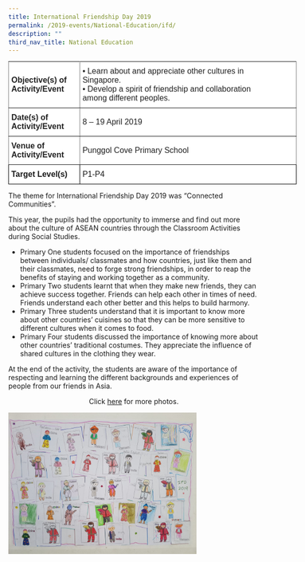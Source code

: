 ```yaml
---
title: International Friendship Day 2019
permalink: /2019-events/National-Education/ifd/
description: ""
third_nav_title: National Education
---
```

<style type="text/css">
.tg  {border-collapse:collapse;border-spacing:0;margin:0px auto;}
.tg td{border-color:black;border-style:solid;border-width:1px;font-family:Arial, sans-serif;font-size:14px;
  overflow:hidden;padding:10px 5px;word-break:normal;}
.tg th{border-color:black;border-style:solid;border-width:1px;font-family:Arial, sans-serif;font-size:14px;
  font-weight:normal;overflow:hidden;padding:10px 5px;word-break:normal;}
.tg .tg-kdpx{background-color:#FFF;border-color:inherit;color:#222;font-size:16px;text-align:left;vertical-align:middle}
.tg .tg-x4x2{background-color:#FFF;border-color:inherit;color:#222;font-size:16px;font-weight:bold;text-align:left;
  vertical-align:middle}
.tg .tg-hsqg{background-color:#FFF;font-size:16px;text-align:left;vertical-align:middle}
.tg .tg-tzfb{background-color:#FFF;font-size:16px;font-weight:bold;text-align:left;vertical-align:middle}
</style>
<table class="tg" style="undefined;table-layout: fixed; width: 579px">
<colgroup>
<col style="width: 143px">
<col style="width: 436px">
</colgroup>
<tbody>
  <tr>
    <td class="tg-x4x2">Objective(s) of Activity/Event</td>
    <td class="tg-kdpx">• Learn about and a<span style="background-color:initial">ppreciate other cultures in </span><br><span style="background-color:initial">  Singapore.</span><br>• Develop a spirit of friendship and collaboration<br>  among different peoples.</td>
  </tr>
  <tr>
    <td class="tg-x4x2">Date(s) of Activity/Event</td>
    <td class="tg-kdpx">8 – 19 April 2019</td>
  </tr>
  <tr>
    <td class="tg-x4x2">Venue of Activity/Event</td>
    <td class="tg-kdpx">Punggol Cove Primary School</td>
  </tr>
  <tr>
    <td class="tg-tzfb">Target Level(s)</td>
    <td class="tg-hsqg">P1-P4</td>
  </tr>
</tbody>
</table>


The theme for International Friendship Day 2019 was “Connected Communities”.

This year, the pupils had the opportunity to immerse and find out more about the culture of ASEAN countries through the Classroom Activities during Social Studies.

* Primary One students focused on the importance of friendships between individuals/ classmates and how countries, just like them and their classmates, need to forge strong friendships, in order to reap the benefits of staying and working together as a community.
* Primary Two students learnt that when they make new friends, they can achieve success together. Friends can help each other in times of need. Friends understand each other better and this helps to build harmony.
* Primary Three students understand that it is important to know more about other countries’ cuisines so that they can be more sensitive to different cultures when it comes to food.
* Primary Four students discussed the importance of knowing more about other countries’ traditional costumes. They appreciate the influence of shared cultures in the clothing they wear.

At the end of the activity, the students are aware of the importance of respecting and learning the different backgrounds and experiences of people from our friends in Asia.




<center>Click <a href="https://www.flickr.com/photos/142848383@N02/albums/72157710432241862">here</a> for more photos.</center>


<img src="/images/CC1.jpeg" 
     style="width:75%">